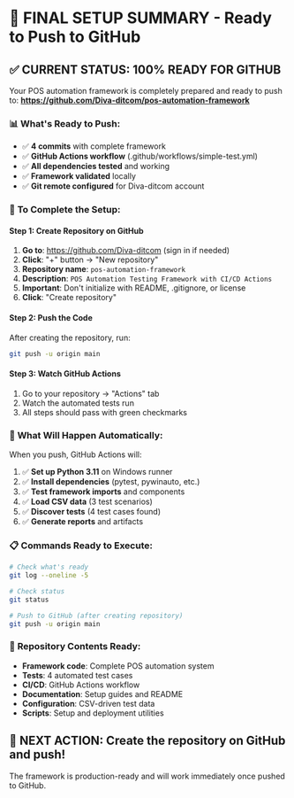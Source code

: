 # 🚀 FINAL SETUP SUMMARY - Ready to Push to GitHub

## ✅ **CURRENT STATUS: 100% READY FOR GITHUB**

Your POS automation framework is completely prepared and ready to push to:
**https://github.com/Diva-ditcom/pos-automation-framework**

### 📊 **What's Ready to Push:**
- ✅ **4 commits** with complete framework
- ✅ **GitHub Actions workflow** (.github/workflows/simple-test.yml)
- ✅ **All dependencies tested** and working
- ✅ **Framework validated** locally
- ✅ **Git remote configured** for Diva-ditcom account

### 🎯 **To Complete the Setup:**

#### **Step 1: Create Repository on GitHub**
1. **Go to**: https://github.com/Diva-ditcom (sign in if needed)
2. **Click**: "+" button → "New repository"
3. **Repository name**: `pos-automation-framework`
4. **Description**: `POS Automation Testing Framework with CI/CD Actions`
5. **Important**: Don't initialize with README, .gitignore, or license
6. **Click**: "Create repository"

#### **Step 2: Push the Code**
After creating the repository, run:
```bash
git push -u origin main
```

#### **Step 3: Watch GitHub Actions**
1. Go to your repository → "Actions" tab
2. Watch the automated tests run
3. All steps should pass with green checkmarks

### 🧪 **What Will Happen Automatically:**

When you push, GitHub Actions will:
1. ✅ **Set up Python 3.11** on Windows runner
2. ✅ **Install dependencies** (pytest, pywinauto, etc.)
3. ✅ **Test framework imports** and components
4. ✅ **Load CSV data** (3 test scenarios)
5. ✅ **Discover tests** (4 test cases found)
6. ✅ **Generate reports** and artifacts

### 📋 **Commands Ready to Execute:**

```bash
# Check what's ready
git log --oneline -5

# Check status
git status

# Push to GitHub (after creating repository)
git push -u origin main
```

### 🎉 **Repository Contents Ready:**
- **Framework code**: Complete POS automation system
- **Tests**: 4 automated test cases
- **CI/CD**: GitHub Actions workflow
- **Documentation**: Setup guides and README
- **Configuration**: CSV-driven test data
- **Scripts**: Setup and deployment utilities

## 🚀 **NEXT ACTION: Create the repository on GitHub and push!**

The framework is production-ready and will work immediately once pushed to GitHub.
